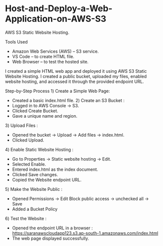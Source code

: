 # Host-and-Deploy-a-Web-Application-on-AWS-S3
AWS S3 Static Website Hosting.

Tools Used
- Amazon Web Services (AWS) – S3 service.
- VS Code – to create HTML file.
- Web Browser – to test the hosted site.

I created a simple HTML web app and deployed it using AWS S3 Static Website Hosting.
I created a public bucket, uploaded my files, enabled website hosting, and accessed it through the provided endpoint URL.

Step-by-Step Process
1️) Create a Simple Web Page:
   - Created a basic index.html file. 
2️) Create an S3 Bucket :
   - Logged in to AWS Console → S3.
   - Clicked Create Bucket.
   - Gave a unique name and region.

3️) Upload Files :
   - Opened the bucket → Upload → Add files → index.html.
   - Clicked Upload.

4️) Enable Static Website Hosting :
   - Go to Properties → Static website hosting → Edit.
   - Selected Enable.
   - Entered index.html as the index document.
   - Clicked Save changes.
   - Copied the Website endpoint URL.

5️) Make the Website Public :
   - Opened Permissions → Edit Block public access → unchecked all → Save
   - Added a Bucket Policy

6️) Test the Website :
   - Opened the endpoint URL in a browser :
       https://saranawscloudapp123.s3.ap-south-1.amazonaws.com/index.html
   - The web page displayed successfully.
